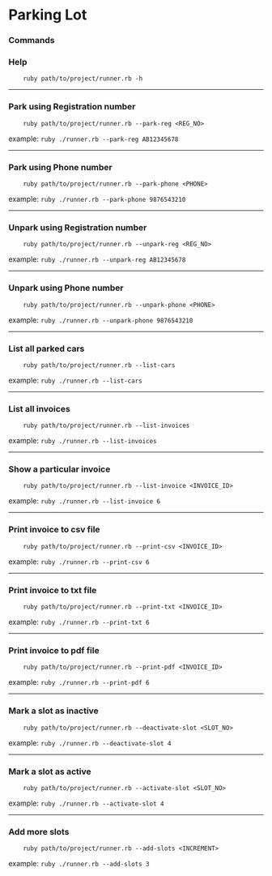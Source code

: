 # Parking Lot

### Commands

### Help

        ruby path/to/project/runner.rb -h
---
### Park using Registration number

        ruby path/to/project/runner.rb --park-reg <REG_NO>  

example: `ruby ./runner.rb --park-reg AB12345678`

---
### Park using Phone number

        ruby path/to/project/runner.rb --park-phone <PHONE>  

example: `ruby ./runner.rb --park-phone 9876543210`

---
### Unpark using Registration number

        ruby path/to/project/runner.rb --unpark-reg <REG_NO>

example: `ruby ./runner.rb --unpark-reg AB12345678`

---
### Unpark using Phone number

        ruby path/to/project/runner.rb --unpark-phone <PHONE>

example: `ruby ./runner.rb --unpark-phone 9876543210`

---
### List all parked cars

        ruby path/to/project/runner.rb --list-cars

example: `ruby ./runner.rb --list-cars`

---
### List all invoices

        ruby path/to/project/runner.rb --list-invoices

example: `ruby ./runner.rb --list-invoices`

---
### Show a particular invoice

        ruby path/to/project/runner.rb --list-invoice <INVOICE_ID>

example: `ruby ./runner.rb --list-invoice 6`

---
### Print invoice to csv file

        ruby path/to/project/runner.rb --print-csv <INVOICE_ID>

example: `ruby ./runner.rb --print-csv 6`

---
### Print invoice to txt file

        ruby path/to/project/runner.rb --print-txt <INVOICE_ID>

example: `ruby ./runner.rb --print-txt 6`

---
### Print invoice to pdf file

        ruby path/to/project/runner.rb --print-pdf <INVOICE_ID>

example: `ruby ./runner.rb --print-pdf 6`

---
### Mark a slot as inactive

        ruby path/to/project/runner.rb --deactivate-slot <SLOT_NO>

example: `ruby ./runner.rb --deactivate-slot 4`

---
### Mark a slot as active

        ruby path/to/project/runner.rb --activate-slot <SLOT_NO>

example: `ruby ./runner.rb --activate-slot 4`

---
### Add more slots

        ruby path/to/project/runner.rb --add-slots <INCREMENT>

example: `ruby ./runner.rb --add-slots 3`
